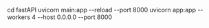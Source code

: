 cd fastAPI
uvicorn main:app --reload --port 8000
uvicorn app:app --workers 4 --host 0.0.0.0 --port 8000